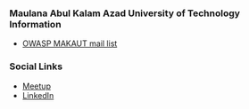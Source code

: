 ### Maulana Abul Kalam Azad University of Technology Information
* [OWASP MAKAUT mail list](mailto:ritam.ghosh@owasp.org)

### Social Links
* [Meetup](https://www.meetup.com/owasp-makaut/)
* [LinkedIn](https://www.linkedin.com/company/owasp-chapter-maulana-abul-kalam-azad-university-of-technology)




